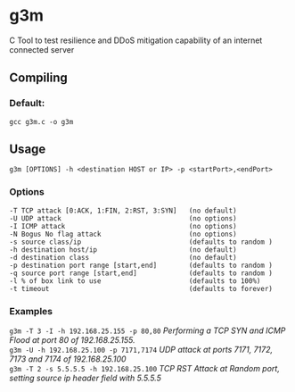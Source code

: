 # g3m
C Tool to test resilience and DDoS mitigation capability of an internet connected server

## Compiling
### Default:
`gcc g3m.c -o g3m`

## Usage
`g3m [OPTIONS] -h <destination HOST or IP> -p <startPort>,<endPort>`

### Options
```
-T TCP attack [0:ACK, 1:FIN, 2:RST, 3:SYN]   (no default)  
-U UDP attack                                (no options)  
-I ICMP attack                               (no options)  
-N Bogus No flag attack                      (no options)  
-s source class/ip                           (defaults to random )  
-h destination host/ip                       (no default)  
-d destination class                         (no default)  
-p destination port range [start,end]        (defaults to random )  
-q source port range [start,end]             (defaults to random )  
-l % of box link to use                      (defaults to 100%)  
-t timeout                                   (defaults to forever)  
```

### Examples
`g3m -T 3 -I -h 192.168.25.155 -p 80,80` *Performing a TCP SYN and ICMP Flood at port 80 of 192.168.25.155.*  
`g3m -U -h 192.168.25.100 -p 7171,7174` *UDP attack at ports 7171, 7172, 7173 and 7174 of 192.168.25.100*  
`g3m -T 2 -s 5.5.5.5 -h 192.168.25.100` *TCP RST Attack at Random port, setting source ip header field with 5.5.5.5*
